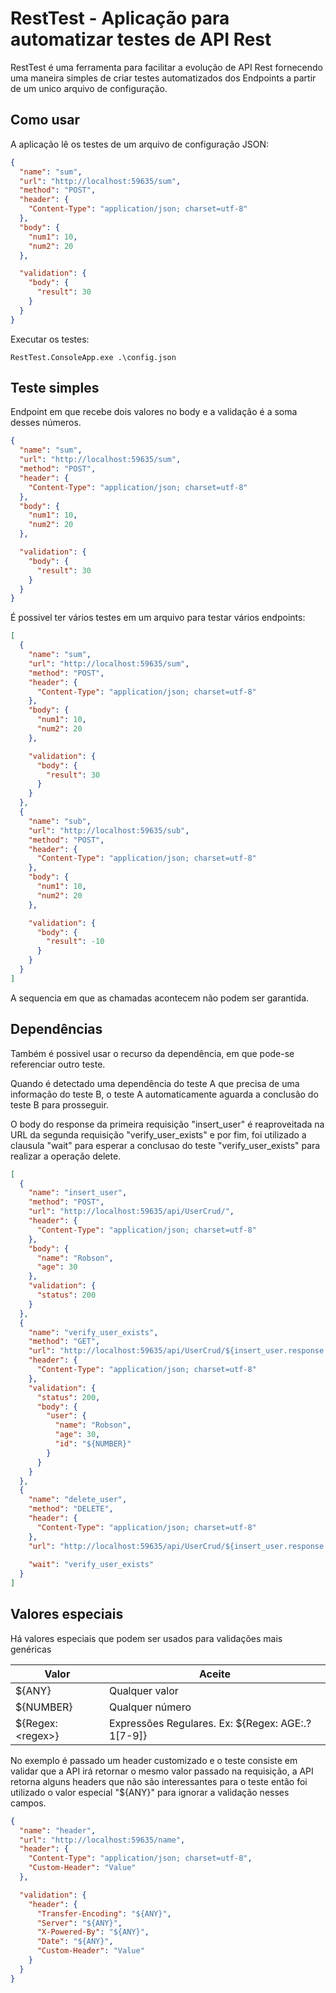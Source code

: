 # RestTest - Aplicação para automatizar testes de API Rest

RestTest é uma ferramenta para facilitar a evolução de API Rest fornecendo uma maneira simples de criar testes automatizados dos Endpoints a partir de um unico arquivo de configuração.

## Como usar
A aplicação lê os testes de um arquivo de configuração JSON:
```json
{
  "name": "sum",
  "url": "http://localhost:59635/sum",
  "method": "POST",
  "header": {
    "Content-Type": "application/json; charset=utf-8"
  },
  "body": {
    "num1": 10,
    "num2": 20
  },

  "validation": {
    "body": {
      "result": 30
    }
  }
}
  ```

Executar os testes:
```
RestTest.ConsoleApp.exe .\config.json
```

## Teste simples
Endpoint em que recebe dois valores no body e a validação é a soma desses números.
```json
{
  "name": "sum",
  "url": "http://localhost:59635/sum",
  "method": "POST",
  "header": {
    "Content-Type": "application/json; charset=utf-8"
  },
  "body": {
    "num1": 10,
    "num2": 20
  },

  "validation": {
    "body": {
      "result": 30
    }
  }
}
```
É possivel ter vários testes em um arquivo para testar vários endpoints:
```json
[
  {
    "name": "sum",
    "url": "http://localhost:59635/sum",
    "method": "POST",
    "header": {
      "Content-Type": "application/json; charset=utf-8"
    },
    "body": {
      "num1": 10,
      "num2": 20
    },

    "validation": {
      "body": {
        "result": 30
      }
    }
  },
  {
    "name": "sub",
    "url": "http://localhost:59635/sub",
    "method": "POST",
    "header": {
      "Content-Type": "application/json; charset=utf-8"
    },
    "body": {
      "num1": 10,
      "num2": 20
    },

    "validation": {
      "body": {
        "result": -10
      }
    }
  }
]
```
A sequencia em que as chamadas acontecem não podem ser garantida.

## Dependências
Também é possivel usar o recurso da dependência, em que pode-se referenciar outro teste.

Quando é detectado uma dependência do teste A que precisa de uma informação do teste B, o teste A automaticamente aguarda a conclusão do teste B para prosseguir.

O body do response da primeira requisição "insert_user" é reaproveitada na URL da segunda requisição "verify_user_exists" e por fim, foi utilizado a clausula "wait" para esperar a conclusao do teste "verify_user_exists" para realizar a operação delete.
```json
[
  {
    "name": "insert_user",
    "method": "POST",
    "url": "http://localhost:59635/api/UserCrud/",
    "header": {
      "Content-Type": "application/json; charset=utf-8"
    },
    "body": {
      "name": "Robson",
      "age": 30
    },
    "validation": {
      "status": 200
    }
  },
  {
    "name": "verify_user_exists",
    "method": "GET",
    "url": "http://localhost:59635/api/UserCrud/${insert_user.response.body.user_id}",
    "header": {
      "Content-Type": "application/json; charset=utf-8"
    },
    "validation": {
      "status": 200,
      "body": {
        "user": {
          "name": "Robson",
          "age": 30,
          "id": "${NUMBER}"
        }
      }
    }
  },
  {
    "name": "delete_user",
    "method": "DELETE",
    "header": {
      "Content-Type": "application/json; charset=utf-8"
    },
    "url": "http://localhost:59635/api/UserCrud/${insert_user.response.body.user_id}",
    
    "wait": "verify_user_exists"
  }
]
```

## Valores especiais
Há valores especiais que podem ser usados para validações mais genéricas

|Valor |Aceite|
|------|------|
|${ANY}|Qualquer valor|
|${NUMBER}|Qualquer número|
|${Regex: \<regex\>}|Expressões Regulares. Ex: ${Regex: AGE:.?1[7-9]}

No exemplo é passado um header customizado e o teste consiste em validar que a API irá retornar o mesmo valor passado na requisição, a API retorna alguns headers que não são interessantes para o teste então foi utilizado o valor especial "${ANY}" para ignorar a validação nesses campos.
```json
{
  "name": "header",
  "url": "http://localhost:59635/name",
  "header": {
    "Content-Type": "application/json; charset=utf-8",
    "Custom-Header": "Value"
  },

  "validation": {
    "header": {
      "Transfer-Encoding": "${ANY}",
      "Server": "${ANY}",
      "X-Powered-By": "${ANY}",
      "Date": "${ANY}",
      "Custom-Header": "Value"
    }
  }
}
```
